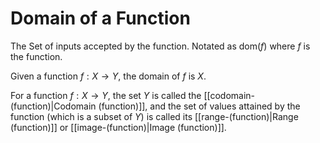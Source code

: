 # Domain of a Function

The Set of inputs accepted by the function. Notated as $\text{dom}(f)$ where $f$ is the function.

Given a function $f:X\to Y$, the domain of $f$ is $X$.

For a function $f: X \to Y$, the set $Y$ is called the [[codomain-(function)|Codomain (function)]], and the set of values attained by the function (which is a subset of $Y$) is called its [[range-(function)|Range (function)]] or [[image-(function)|Image (function)]].
